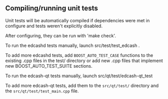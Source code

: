 Compiling/running unit tests
------------------------------------

Unit tests will be automatically compiled if dependencies were met in configure
and tests weren't explicitly disabled.

After configuring, they can be run with 'make check'.

To run the edcashd tests manually, launch src/test/test_edcash .

To add more edcashd tests, add `BOOST_AUTO_TEST_CASE` functions to the existing
.cpp files in the test/ directory or add new .cpp files that
implement new BOOST_AUTO_TEST_SUITE sections.

To run the edcash-qt tests manually, launch src/qt/test/edcash-qt_test

To add more edcash-qt tests, add them to the `src/qt/test/` directory and
the `src/qt/test/test_main.cpp` file.
